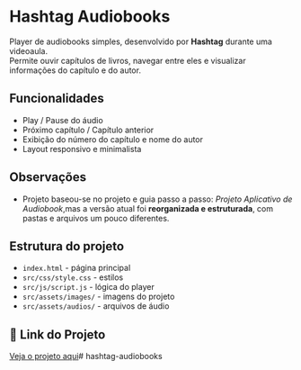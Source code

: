 # Hashtag Audiobooks

Player de audiobooks simples, desenvolvido por **Hashtag** durante uma videoaula.  
Permite ouvir capítulos de livros, navegar entre eles e visualizar informações do capítulo e do autor.

## Funcionalidades
- Play / Pause do áudio
- Próximo capítulo / Capítulo anterior
- Exibição do número do capítulo e nome do autor
- Layout responsivo e minimalista

## Observações
- Projeto baseou-se no projeto e guia passo a passo: *Projeto Aplicativo de Audiobook*,mas a versão atual foi **reorganizada e estruturada**, com pastas e arquivos um pouco diferentes.

## Estrutura do projeto
- `index.html` - página principal  
- `src/css/style.css` - estilos  
- `src/js/script.js` - lógica do player  
- `src/assets/images/` - imagens do projeto  
- `src/assets/audios/` - arquivos de áudio  

## 🔗 Link do Projeto
[Veja o projeto aqui]()#   h a s h t a g - a u d i o b o o k s  
 